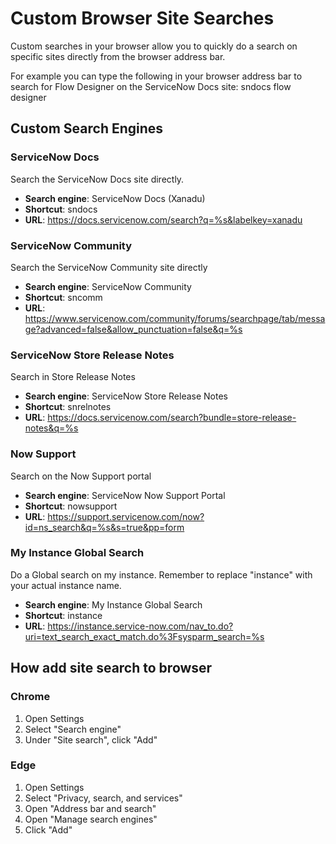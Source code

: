 # Custom Browser Site Searches

Custom searches in your browser allow you to quickly do a search on specific sites directly from the browser address bar.

For example you can type the following in your browser address bar to search for Flow Designer on the ServiceNow Docs site: sndocs flow designer


## Custom Search Engines

### ServiceNow Docs
Search the ServiceNow Docs site directly.

- **Search engine**: ServiceNow Docs (Xanadu)
- **Shortcut**: sndocs
- **URL**: https://docs.servicenow.com/search?q=%s&labelkey=xanadu

### ServiceNow Community
Search the ServiceNow Community site directly

- **Search engine**: ServiceNow Community
- **Shortcut**: sncomm
- **URL**: https://www.servicenow.com/community/forums/searchpage/tab/message?advanced=false&allow_punctuation=false&q=%s

### ServiceNow Store Release Notes
Search in Store Release Notes

- **Search engine**: ServiceNow Store Release Notes
- **Shortcut**: snrelnotes
- **URL**: https://docs.servicenow.com/search?bundle=store-release-notes&q=%s

### Now Support
Search on the Now Support portal

- **Search engine**: ServiceNow Now Support Portal
- **Shortcut**: nowsupport
- **URL**: https://support.servicenow.com/now?id=ns_search&q=%s&s=true&pp=form

### My Instance Global Search
Do a Global search on my instance. Remember to replace "instance" with your actual instance name.

- **Search engine**: My Instance Global Search
- **Shortcut**: instance
- **URL**: https://instance.service-now.com/nav_to.do?uri=text_search_exact_match.do%3Fsysparm_search=%s


## How add site search to browser

### Chrome
1. Open Settings
1. Select "Search engine"
1. Under "Site search", click "Add"

### Edge
1. Open Settings
1. Select "Privacy, search, and services"
1. Open "Address bar and search"
1. Open "Manage search engines"
1. Click "Add"
